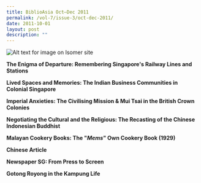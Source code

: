 ```yaml
---
title: BiblioAsia Oct–Dec 2011
permalink: /vol-7/issue-3/oct-dec-2011/
date: 2011-10-01
layout: post
description: ""
---
```

![Alt text for image on Isomer site](/images/covers/ba7-3.jpg)

**The Enigma of Departure: Remembering Singapore's Railway Lines and Stations**<br>

**Lived Spaces and Memories: The Indian Business Communities in Colonial Singapore**<br>

**Imperial Anxieties: The Civilising Mission & Mui Tsai in the British Crown Colonies**<br>

**Negotiating the Cultural and the Religious: The Recasting of the Chinese Indonesian Buddhist**<br>

**Malayan Cookery Books: The "*Mems*" Own Cookery Book (1929)**<br>

**Chinese Article**<br>

**Newspaper SG: From Press to Screen**<br>

**Gotong Royong in the Kampung Life**<br>